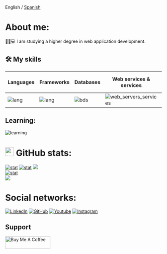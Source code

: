 English / [Spanish](https://github.com/ericsaza/ericsaza/blob/main/README_es.md)
# About me:
🧑‍🎓💻 I am studying a higher degree in web application development.

## 🛠️ My skills
| Languages | Frameworks | Databases | Web services & services | Aplications, software & tools  | IDEs |
|-----------|------------------------|-----------|-------------|----------|----|
| ![lang](https://skillicons.dev/icons?i=java,python,php,html,javascript,css,typescript&theme=light&perline=4) | ![lang](https://skillicons.dev/icons?i=react,selenium,gherkin,bootstrap,express,angular&theme=light&perline=4) | ![bds](https://skillicons.dev/icons?i=mysql,mongo,postgres,,,,&theme=light&perline=4) | ![web_servers_services](https://skillicons.dev/icons?i=aws,docker,nginx,,&theme=dark&perline=4) | ![apps_sft_tools](https://skillicons.dev/icons?i=postman,git,github,wordpress,photoshop,illustrator&theme=dark&perline=4) | ![ides](https://skillicons.dev/icons?i=vscode,eclipse&theme=light&perline=1) |

## Learning:
![learning](https://skillicons.dev/icons?i=cs,azure,jquery,go,firebase,astro&theme=light)
          

# <img src="https://www.consumertribes.com/content/images/size/w100/2022/12/Consumer-Stats-Image-1.png" width="28px" alt="📊"> GitHub stats:
[![stat](https://github-profile-summary-cards.vercel.app/api/cards/profile-details?username=ericsaza&theme=transparent)](https://github.com/ericsaza)
[![stat](https://github-profile-summary-cards.vercel.app/api/cards/stats?username=ericsaza&theme=transparent)](https://github.com/ericsaza)
[![](http://github-profile-summary-cards.vercel.app/api/cards/productive-time?username=ericsaza&theme=transparent&utcOffset=8)](https://github.com/ericsaza)
<br>
[![stat](https://github-readme-stats.vercel.app/api/top-langs/?username=ericsaza&layout=compact&theme=transparent&hide_border=true)](https://github.com/ericsaza)
<br>
[![](https://visitcount.itsvg.in/api?id=ericsaza&label=Profile%20Views&color=12&icon=5&pretty=true)](https://github.com/ericsaza)

# Social networks:
<a href="https://www.linkedin.com/in/eric-salado-zafra/" target="_blank"><img src="https://img.shields.io/badge/LinkedIn-%230077B5.svg?&style=flat-square&logo=linkedin&logoColor=white" alt="LinkedIn"></a>
<a href="https://github.com/ericsaza"><img src="https://img.shields.io/badge/GitHub-%23E4405F.svg?&style=flat-square&logo=github&logoColor=white&color=black" alt="GitHub"></a>
<a href="https://www.youtube.com/channel/UC6MRdWqXmTEGxncDn9yVhLg/"><img src="https://img.shields.io/badge/Youtube-%23E4405F.svg?&style=flat-square&logo=youtube&logoColor=white&color=red" alt="Youtube"></a>
<a href="https://instagram.com/eric_sa_za/"><img src="https://img.shields.io/badge/Instagram-%23E4405F.svg?&style=flat-square&logo=instagram&logoColor=white" alt="Instagram"></a>

## Support
<a href="https://www.buymeacoffee.com/ericsaza" target="_blank" rel="noopener"><img src="https://cdn.buymeacoffee.com/buttons/v2/default-yellow.png" height="40" width="145" alt="Buy Me A Coffee"/>
